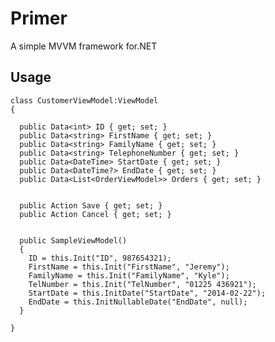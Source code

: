 Primer
=

A simple MVVM framework for.NET

Usage
-

    class CustomerViewModel:ViewModel
    {
    
      public Data<int> ID { get; set; }
      public Data<string> FirstName { get; set; }
      public Data<string> FamilyName { get; set; }
      public Data<string> TelephoneNumber { get; set; }
      public Data<DateTime> StartDate { get; set; }
      public Data<DateTime?> EndDate { get; set; }
      public Data<List<OrderViewModel>> Orders { get; set; }
      
    
      public Action Save { get; set; }
      public Action Cancel { get; set; }
    
    
      public SampleViewModel()
      {
        ID = this.Init("ID", 987654321);
        FirstName = this.Init("FirstName", "Jeremy");
        FamilyName = this.Init("FamilyName", "Kyle");
        TelNumber = this.Init("TelNumber", "01225 436921");
        StartDate = this.InitDate("StartDate", "2014-02-22");
        EndDate = this.InitNullableDate("EndDate", null);
      }
  
    }
